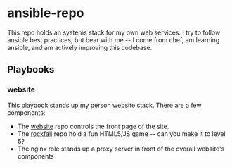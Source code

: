 # ansible-repo

This repo holds an systems stack for my own web services. I try to follow ansible best practices, but bear with me -- I come from chef, am learning ansible, and am actively improving this codebase.

## Playbooks

### website

This playbook stands up my person website stack. There are a few components:
   - The [website](https://github.com/ksnavely/website) repo controls the front page of the site.
   - The [rockfall](https://github.com/ksnavely/rockfall) repo hold a fun HTML5/JS game -- can you make it to level 5?
   - The nginx role stands up a proxy server in front of the overall website's components
